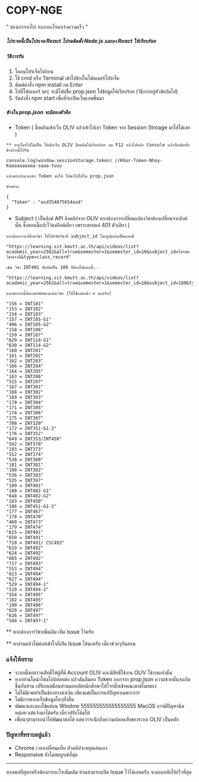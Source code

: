 # COPY-NGE
" ของเก่าจากไป จะเอาอะไรมาเร่งความเร็ว "

##### โปรเจคนี้เป็นโปรเจค React โปรดติดตั้ง Node js และลง React ให้เรียบร้อย

##### วิธีการรัน

1. โคลนโปรเจ็คไปก่อน
2. ใช้ cmd หรือ Terminal เข้าไปข้างในโฟลเดอร์โปรเจ็ค
3. พิมพ์คำสั่ง npm install กด Enter
4. ไปที่โฟลเดอร์ src จะมีไฟล์ชื่อ prop.json ใส่ข้อมูลให้เรียบร้อย (วิธีการอยู่หัวข้อถัดไป)
5. รันคำสั่ง npm start เพื่อที่จะเปิดเว็บแอพขึ้นมา

##### ข้างใน prop.json จะมีสองตัวคือ

- Token ( ล็อคอินเข้าเว็บ OLIV แล้วเข้าไปเอา Token จาก Session Stroage มาใส่ได้เลย ) 
```
** หากใครไปไม่เป็น ให้เข้าเว็บ OLIV ล็อคอินให้เรียบร้อย กด F12 แล้วไปหน้า Console แล้วก็อปคำสั่งข้างล่างนี้ไปรัน

console.log(window.sessionStorage.token) //Khor-Token-Nhoy-Kaaaaaaaaaa-saaa-tuuu

แล้วพระท่านจะเสก Token มาให้ ให้นำไปใส่ใน prop.json

ตัวอย่าง

{
  "Token" : "asd354875654asd"
}

```
- Subject ( เป็นลิงค์ API ดึงคลิปจาก OLIV หากต้องการเปลี่ยนแปลงวิชาต้องเปลี่ยนจากลิงค์นั้น ซึ่งตอนนี้แปะไว้แค่ลิงค์เดียว เพราะสอบแค่ 401 ตัวเดียว )
```
หากต้องการเปลี่ยนวิชา ให้ใส่รหัสวิชาที่ subject_id โดยรูปแบบเป็นแบบนี้

"https://learning.sit.kmutt.ac.th/api/videos/list?
academic_year=2562&all=true&semester=1&semester_id=16&subject_id=ใส่รหัสวิชาตรงนี้&type=class_record"

เช่น วิชา INT401 มีรหัสเป็น 189 ก็ต้องใส่แบบนี้..

"https://learning.sit.kmutt.ac.th/api/videos/list?
academic_year=2562&all=true&semester=1&semester_id=16&subject_id=189&type=class_record"

และต่อจากนี้คือเลขรหัสของแต่ละวิชา (ให้ใช้เลขหน้า = นะครับ)

"156 = INT101"
"153 = INT102"
"154 = INT103"
"157 = INT105-G1"
"496 = INT105-G2"
"158 = INT106"
"159 = INT107"
"629 = INT114-G1"
"630 = INT114-G2"
"160 = INT201"
"161 = INT202"
"162 = INT203"
"166 = INT204"
"164 = INT205"
"163 = INT206"
"515 = INT207"
"167 = INT301"
"168 = INT302"
"169 = INT303"
"170 = INT304"
"171 = INT305"
"174 = INT306"
"175 = INT307"
"708 = INT320"
"172 = INT351-G1-2"
"176 = INT352"
"649 = INT353/INT450"
"542 = INT370"
"193 = INT373"
"512 = INT374"
"538 = INT380"
"181 = INT381"
"180 = INT382"
"536 = INT383"
"535 = INT397"
"189 = INT401"
"188 = INT402-G1"
"648 = INT402-G2"
"183 = INT450"
"186 = INT451-G1-2"
"177 = INT467"
"178 = INT470"
"468 = INT473"
"179 = INT474"
"615 = INT491"
"650 = INT491"
"718 = INT491/ CSC493"
"619 = INT492"
"624 = INT492"
"665 = INT492"
"717 = INT493"
"553 = INT494"
"623 = INT494"
"627 = INT494"
"529 = INT494-1"
"519 = INT494-2"
"554 = INT495"
"182 = INT495"
"190 = INT496"
"620 = INT497"
"626 = INT497"
"548 = INT497-1"

```
** หากต้องการวิชาเพิ่มเติม เปิด Issue ไว้ครับ

** หาอ่านแล้วไม่ค่อยเข้าใจก็เปิด Issue ได้นะครับ เดี๋ยวช่วยๆกันสอน

### แจ้งให้ทราบ

- ระบบนี้ขอสงวนสิทธิ์ให้ผู้ที่มี Account OLIV และมีสิทธิ์ใช้งาน OLIV ใช้งานเท่านั้น
- หากท่านใดนำโค้ดไปปล่อยต่อ แล้วดันลืมลบ Token ออกจาก prop.json ความซวยนั้นจะเกิดขึ้นกับท่าน เปรียบเสมือนท่านมอบบัตรนักศึกษาให้โจรติ้กเข้าคณะมาขโมยของ
- ไม่ได้มีเจตทำเป็นช่องทางหาเงิน เพียงแต่เป็นการแก้ปัญหาเฉพาะการ
- ไม่มีการแอบเก็บข้อมูลใดๆทั้งสิ้น
- พัฒนาและลองใช้แต่บน Window 555555555555555555 MacOS อาจมีปัญหานิดหน่อย แต่แจ้งมาได้ครับ เดี๋ยวปรับโค้ดให้
- เพื่อนๆสามารถนำไปพัฒนาต่อได้ แต่ควรจะนึกถึงความปลอดภัยของระบบ OLIV เป็นหลัก

### ปัญหาที่ทราบอยู่แล้ว
- Chrome เวลาเปลี่ยนแท็บ ตัวคลิปจะหยุดเล่นเอง
- Responsive ยังไม่สมบูรณ์ที่สุด

<hr/>


หากพบปัญหาหรือต้องการอะไรเพิ่มเติม ท่านสามารถเปิด Issue ไว้ได้เลยครับ จะตอบกลับให้เร็วที่สุด
